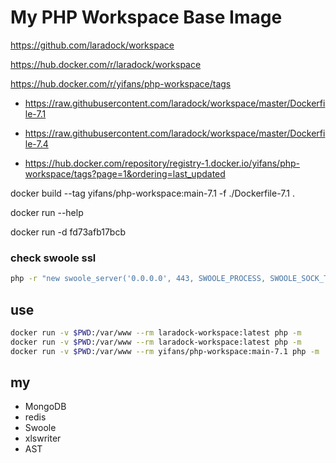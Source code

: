 # My PHP Workspace Base Image

https://github.com/laradock/workspace

https://hub.docker.com/r/laradock/workspace

https://hub.docker.com/r/yifans/php-workspace/tags

- https://raw.githubusercontent.com/laradock/workspace/master/Dockerfile-7.1
- https://raw.githubusercontent.com/laradock/workspace/master/Dockerfile-7.4

- https://hub.docker.com/repository/registry-1.docker.io/yifans/php-workspace/tags?page=1&ordering=last_updated

docker build --tag yifans/php-workspace:main-7.1 -f ./Dockerfile-7.1 .

docker run --help

docker run -d fd73afb17bcb

### check swoole ssl

```bash
php -r "new swoole_server('0.0.0.0', 443, SWOOLE_PROCESS, SWOOLE_SOCK_TCP | SWOOLE_SSL);"
```

## use

```bash
docker run -v $PWD:/var/www --rm laradock-workspace:latest php -m
docker run -v $PWD:/var/www --rm laradock-workspace:latest php -m
docker run -v $PWD:/var/www --rm yifans/php-workspace:main-7.1 php -m
```

## my

- MongoDB
- redis
- Swoole
- xlswriter
- AST
